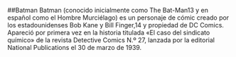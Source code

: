 ##Batman 
Batman (conocido inicialmente como The Bat-Man13​ y en español como el Hombre Murciélago) 
es un personaje de cómic creado por los estadounidenses Bob Kane y Bill Finger,14​ y propiedad de DC Comics.
Apareció por primera vez en la historia titulada «El caso del sindicato químico» 
de la revista Detective Comics N.º 27, lanzada por la editorial National Publications el 30 de marzo de 1939.
